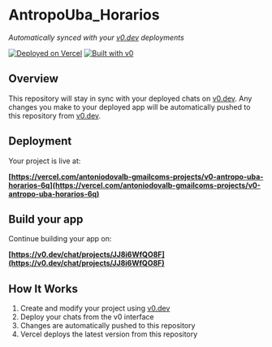 # AntropoUba_Horarios

*Automatically synced with your [v0.dev](https://v0.dev) deployments*

[![Deployed on Vercel](https://img.shields.io/badge/Deployed%20on-Vercel-black?style=for-the-badge&logo=vercel)](https://vercel.com/antoniodovalb-gmailcoms-projects/v0-antropo-uba-horarios-6q)
[![Built with v0](https://img.shields.io/badge/Built%20with-v0.dev-black?style=for-the-badge)](https://v0.dev/chat/projects/JJ8i6WfQO8F)

## Overview

This repository will stay in sync with your deployed chats on [v0.dev](https://v0.dev).
Any changes you make to your deployed app will be automatically pushed to this repository from [v0.dev](https://v0.dev).

## Deployment

Your project is live at:

**[https://vercel.com/antoniodovalb-gmailcoms-projects/v0-antropo-uba-horarios-6q](https://vercel.com/antoniodovalb-gmailcoms-projects/v0-antropo-uba-horarios-6q)**

## Build your app

Continue building your app on:

**[https://v0.dev/chat/projects/JJ8i6WfQO8F](https://v0.dev/chat/projects/JJ8i6WfQO8F)**

## How It Works

1. Create and modify your project using [v0.dev](https://v0.dev)
2. Deploy your chats from the v0 interface
3. Changes are automatically pushed to this repository
4. Vercel deploys the latest version from this repository